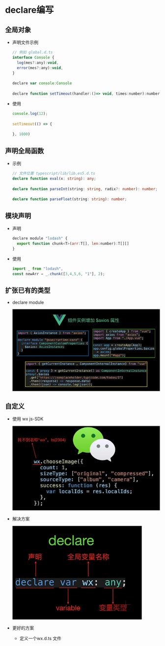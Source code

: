 # declare编写

## 全局对象

  - 声明文件示例

    ```javascript
    // 例如 global.d.ts
    interface Console {
      log(mes?:any):void,
      error(mes?:any):void,
    }

    declare var console:Console

    declare function setTimeout(handler:()=> void, times:number):number
    ```

  - 使用

    ```javascript
    console.log(12);

    setTimeout(() => {

    }, 1000)
    ```

## 声明全局函数

  - 示例

    ```ts
    // 文件位置 typescript/lib/lib.es5.d.ts
    declare function eval(x: string): any;

    declare function parseInt(string: string, radix?: number): number;

    declare function parseFloat(string: string): number;
    ```

## 模块声明

  - 声明

    ```javascript
    declare module "lodash" {
      export function chunk<T>(arr:T[], len:number):T[][]
    }
    ```

  - 使用

    ```javascript
    import _ from "lodash",
    const newArr = _.chunk([3,4,5,6, "1"], 2);
    ```

## 扩张已有的类型

  - declare module

    ![](image/image_OXYsSu37ER.png)

## 自定义

  - 使用 wx js-SDK

    ![](image/image_s1Gt_eb4ZV.png)

  - 解决方案

    ![](image/image_FHrHlC2imW.png)

  - 更好的方案

      - 定义一个wx.d.ts 文件
